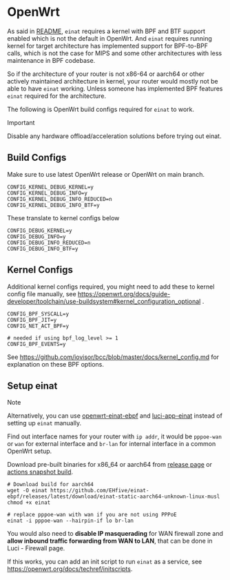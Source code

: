 # OpenWrt

As said in [README](../../README.md), `einat` requires a kernel with BPF and BTF support enabled which is not the default in OpenWrt.
And `einat` requires running kernel for target architecture has implemented support for BPF-to-BPF calls, which is not the case for MIPS and some other architectures with less maintenance in BPF codebase.

So if the architecture of your router is not x86-64 or aarch64 or other actively maintained architecture in kernel, your router would mostly not be able to have `einat` working. Unless someone has implemented BPF features `einat` required for the architecture.

The following is OpenWrt build configs required for `einat` to work.

> [!IMPORTANT]
> Disable any hardware offload/acceleration solutions before trying out einat.

## Build Configs

Make sure to use latest OpenWrt release or OpenWrt on main branch.

```
CONFIG_KERNEL_DEBUG_KERNEL=y
CONFIG_KERNEL_DEBUG_INFO=y
CONFIG_KERNEL_DEBUG_INFO_REDUCED=n
CONFIG_KERNEL_DEBUG_INFO_BTF=y
```

These translate to kernel configs below

```
CONFIG_DEBUG_KERNEL=y
CONFIG_DEBUG_INFO=y
CONFIG_DEBUG_INFO_REDUCED=n
CONFIG_DEBUG_INFO_BTF=y
```

## Kernel Configs

Additional kernel configs required, you might need to add these to kernel config file manually, see https://openwrt.org/docs/guide-developer/toolchain/use-buildsystem#kernel_configuration_optional .

```
CONFIG_BPF_SYSCALL=y
CONFIG_BPF_JIT=y
CONFIG_NET_ACT_BPF=y

# needed if using bpf_log_level >= 1
CONFIG_BPF_EVENTS=y
```

See https://github.com/iovisor/bcc/blob/master/docs/kernel_config.md for explanation on these BPF options.

## Setup einat

> [!NOTE]
> Alternatively, you can use [openwrt-einat-ebpf](https://github.com/muink/openwrt-einat-ebpf) and [luci-app-einat](https://github.com/muink/luci-app-einat) instead of setting up `einat` manually.

Find out interface names for your router with `ip addr`, it would be `pppoe-wan` or `wan` for external interface and `br-lan` for internal interface in a common OpenWrt setup.

Download pre-built binaries for x86_64 or aarch64 from [release page](https://github.com/EHfive/einat-ebpf/releases/latest) or [actions snapshot build](https://github.com/EHfive/einat-ebpf/actions/workflows/build.yml).

```shell
# Download build for aarch64
wget -O einat https://github.com/EHfive/einat-ebpf/releases/latest/download/einat-static-aarch64-unknown-linux-musl
chmod +x einat

# replace pppoe-wan with wan if you are not using PPPoE
einat -i pppoe-wan --hairpin-if lo br-lan
```

You would also need to **disable IP masquerading** for WAN firewall zone and **allow inbound traffic forwarding from WAN to LAN**, that can be done in Luci - Firewall page.

If this works, you can add an init script to run `einat` as a service, see https://openwrt.org/docs/techref/initscripts.
